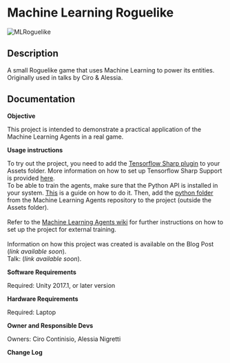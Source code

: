 # Machine Learning Roguelike

![MLRoguelike](https://i.imgur.com/Cxf4PaK.png)

## Description

A small Roguelike game that uses Machine Learning to power its entities. Originally used in talks by Ciro &amp; Alessia.

## Documentation

**Objective**

This project is intended to demonstrate a practical application of the Machine Learning Agents in a real game.

**Usage instructions**

To try out the project, you need to add the [Tensorflow Sharp plugin](https://s3.amazonaws.com/unity-agents/TFSharpPlugin.unitypackage) to your Assets folder. More information on how to set up Tensorflow Sharp Support is provided [here](https://github.com/Unity-Technologies/ml-agents/blob/master/docs/Getting-Started-with-Balance-Ball.md).<br> 
To be able to train the agents, make sure that the Python API is installed in your system. [This](https://github.com/Unity-Technologies/ml-agents/blob/master/docs/installation.md) is a guide on how to do it. Then, add the [python folder](https://github.com/Unity-Technologies/ml-agents/tree/master/python) from the Machine Learning Agents repository to the project (outside the Assets folder).<br><br>
Refer to the [Machine Learning Agents wiki](https://github.com/Unity-Technologies/ml-agents) for further instructions on how to set up the project for external training.<br><br>
Information on how this project was created is available on the Blog Post (*link available soon*).<br>
Talk: (*link available soon*).

**Software Requirements**

Required: Unity 2017.1, or later version

**Hardware Requirements**

Required: Laptop

**Owner and Responsible Devs**

Owners: Ciro Continisio, Alessia Nigretti

**Change Log**
